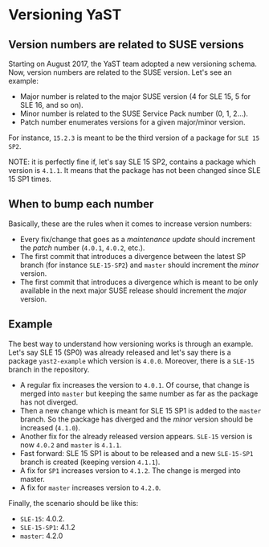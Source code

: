 Versioning YaST
===============

Version numbers are related to SUSE versions
--------------------------------------------

Starting on August 2017, the YaST team adopted a new versioning schema.
Now, version numbers are related to the SUSE version. Let's see an example:

* Major number is related to the major SUSE version (4 for SLE 15, 5 for
  SLE 16, and so on).
* Minor number is related to the SUSE Service Pack number (0, 1, 2...).
* Patch number enumerates versions for a given major/minor version.

For instance, `15.2.3` is meant to be the third version of a package for
`SLE 15 SP2`.

NOTE: it is perfectly fine if, let's say SLE 15 SP2, contains a package which
version is `4.1.1`.  It means that the package has not been changed since SLE
15 SP1 times.

When to bump each number
------------------------

Basically, these are the rules when it comes to increase version numbers:

* Every fix/change that goes as a *maintenance update* should increment the
  *patch* number (`4.0.1`, `4.0.2`, etc.).
* The first commit that introduces a divergence between the latest SP
  branch (for instance `SLE-15-SP2`) and `master` should increment the *minor*
  version.
* The first commit that introduces a divergence which is meant to be only
  available in the next major SUSE release should increment the *major*
  version.

Example
-------

The best way to understand how versioning works is through an example. Let's
say SLE 15 (SP0) was already released and let's say there is a package
`yast2-example` which version is `4.0.0`. Moreover, there is a `SLE-15` branch
in the repository.

* A regular fix increases the version to `4.0.1`. Of course, that change
  is merged into `master` but keeping the same number as far as the package
  has not diverged.
* Then a new change which is meant for SLE 15 SP1 is added to the `master`
  branch. So the package has diverged and the *minor* version should be
  increased (`4.1.0`).
* Another fix for the already released version appears. `SLE-15` version is now
  `4.0.2` and `master` is `4.1.1`.
* Fast forward: SLE 15 SP1 is about to be released and a new `SLE-15-SP1` branch
  is created (keeping version `4.1.1`).
* A fix for `SP1` increases version to `4.1.2`. The change is merged into master.
* A fix for `master` increases version to `4.2.0`.

Finally, the scenario should be like this:

* `SLE-15`: 4.0.2.
* `SLE-15-SP1`: 4.1.2
* `master`: 4.2.0
